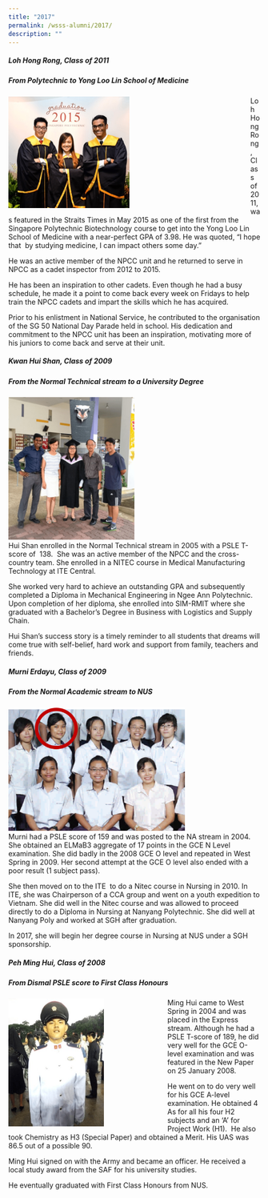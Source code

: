 ```yaml
---
title: "2017"
permalink: /wsss-alumni/2017/
description: ""
---
```

##### **Loh Hong Rong, Class of 2011**

##### **From Polytechnic to Yong Loo Lin School of Medicine**



<div>

<div style="float: left">

<img style="width:50%;height:50%" src ="/images/About%20us/WSSS%20Publications/WSSS%20Alumni/2017/Loh-Hong-Rong.png" />

</div>

<div>

Loh Hong Rong, Class of 2011, was featured in the Straits Times in May 2015 as one of the first from the Singapore Polytechnic Biotechnology course to get into the Yong Loo Lin School of Medicine with a near-perfect GPA of 3.98. He was quoted, “I hope that  by studying medicine, I can impact others some day.”

He was an active member of the NPCC unit and he returned to serve in NPCC as a cadet inspector from 2012 to 2015.

He has been an inspiration to other cadets. Even though he had a busy schedule, he made it a point to come back every week on Fridays to help train the NPCC cadets and impart the skills which he has acquired.

Prior to his enlistment in National Service, he contributed to the organisation of the SG 50 National Day Parade held in school. His dedication and commitment to the NPCC unit has been an inspiration, motivating more of his juniors to come back and serve at their unit.

</div>

</div>

##### **Kwan Hui Shan, Class of 2009**

##### **From the Normal Technical stream to a University Degree**



<div>

<div style="float: left">

<img style="width:50%;height:50%" src ="/images/About%20us/WSSS%20Publications/WSSS%20Alumni/2017/Kwan-Hui-Shan.png" />

</div>

<div>


Hui Shan enrolled in the Normal Technical stream in 2005 with a PSLE T-score of  138.  She was an active member of the NPCC and the cross-country team. She enrolled in a NITEC course in Medical Manufacturing Technology at ITE Central.

She worked very hard to achieve an outstanding GPA and subsequently completed a Diploma in Mechanical Engineering in Ngee Ann Polytechnic. Upon completion of her diploma, she enrolled into SIM-RMIT where she graduated with a Bachelor’s Degree in Business with Logistics and Supply Chain.

Hui Shan’s success story is a timely reminder to all students that dreams will come true with self-belief, hard work and support from family, teachers and friends.
	
	

</div>

</div>


	

	
#####  **Murni Erdayu, Class of 2009**

##### **From the Normal Academic stream to NUS**
	
	
<div>

<div style="float: left">

<img  style="width:70%;height:50%" src ="/images/About%20us/WSSS%20Publications/WSSS%20Alumni/2017/Murni.png" />

</div>

<div>



Murni had a PSLE score of 159 and was posted to the NA stream in 2004.  She obtained an ELMaB3 aggregate of 17 points in the GCE N Level examination. She did badly in the 2008 GCE O level and repeated in West Spring in 2009. Her second attempt at the GCE O level also ended with a poor result (1 subject pass).

She then moved on to the ITE  to do a Nitec course in Nursing in 2010. In ITE, she was Chairperson of a CCA group and went on a youth expedition to Vietnam. She did well in the Nitec course and was allowed to proceed directly to do a Diploma in Nursing at Nanyang Polytechnic. She did well at Nanyang Poly and worked at SGH after graduation.

In 2017, she will begin her degree course in Nursing at NUS under a SGH sponsorship.

</div>

</div>
	
	

	
##### **Peh Ming Hui, Class of 2008**

##### **From Dismal PSLE score to First Class Honours**
	


<div>

<div style="float: left">

<img style="width:60%;height:50%" src="/images/About%20us/WSSS%20Publications/WSSS%20Alumni/2017/Peh-Ming-Hui-2008.png" />

</div>

<div>

Ming Hui came to West Spring in 2004 and was placed in the Express stream. Although he had a PSLE T-score of 189, he did very well for the GCE O-level examination and was featured in the New Paper on 25 January 2008.

He went on to do very well for his GCE A-level examination. He obtained 4 As for all his four H2 subjects and an ‘A’ for Project Work (H1).  He also took Chemistry as H3 (Special Paper) and obtained a Merit. His UAS was 86.5 out of a possible 90.

Ming Hui signed on with the Army and became an officer. He received a local study award from the SAF for his university studies.

He eventually graduated with First Class Honours from NUS.
	
</div>

</div>